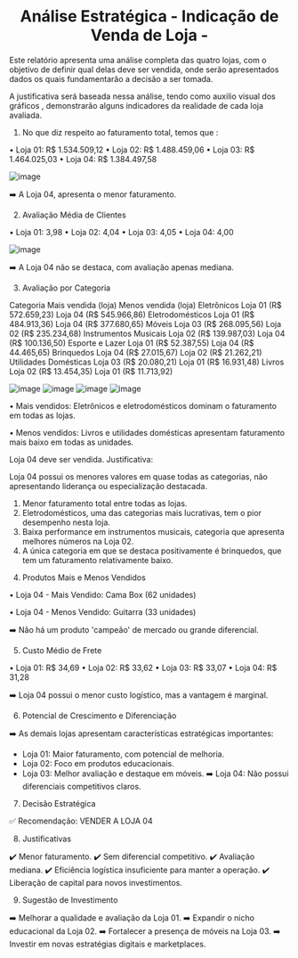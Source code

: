 <h1 align="center"> Análise Estratégica  - Indicação de Venda de Loja - </h1> 

Este relatório apresenta uma análise completa das quatro lojas, com o objetivo de definir qual delas deve ser vendida, onde serão apresentados dados os quais fundamentarão a decisão a ser tomada. 

A justificativa será baseada nessa análise, tendo como auxilio visual dos gráficos , demonstrarão alguns indicadores da realidade de cada loja avaliada.

1)	No que diz respeito ao faturamento total, temos que :
   
 • Loja 01: R$ 1.534.509,12
 • Loja 02: R$ 1.488.459,06
 • Loja 03: R$ 1.464.025,03
 • Loja 04: R$ 1.384.497,58

![image](https://github.com/user-attachments/assets/be9992f3-f64b-47fc-b4ad-212d6effa34d)

➡️ A Loja 04, apresenta o menor faturamento.

2) Avaliação Média de Clientes
   
• Loja 01: 3,98
• Loja 02: 4,04
• Loja 03: 4,05
• Loja 04: 4,00

![image](https://github.com/user-attachments/assets/838eb988-1e96-4c81-8b58-071a9df1b2c4)

➡️ A Loja 04 não se destaca, com avaliação apenas mediana.

3) Avaliação por Categoria
   
Categoria	                          Mais vendida (loja)       Menos vendida (loja)
Eletrônicos	                    Loja 01 (R$ 572.659,23)	    Loja 04 (R$ 545.966,86)
Eletrodomésticos	              Loja 01 (R$ 484.913,36)	    Loja 04 (R$ 377.680,65)
Móveis	                       Loja 03 (R$ 268.095,56)      Loja 02 (R$ 235.234,68)
Instrumentos Musicais           Loja 02 (R$ 139.987,03)	    Loja 04 (R$ 100.136,50)
Esporte e Lazer	              Loja 01 (R$ 52.387,55)	    Loja 04 (R$ 44.465,65)
Brinquedos	                    Loja 04 (R$ 27.015,67)    	 Loja 02 (R$ 21.262,21)
Utilidades Domésticas           Loja 03 (R$ 20.080,21)	    Loja 01 (R$ 16.931,48)
Livros	                       Loja 02 (R$ 13.454,35)       Loja 01 (R$ 11.713,92)

![image](https://github.com/user-attachments/assets/fd12c4de-b33e-4e51-a6d8-7f6f674326f8)
![image](https://github.com/user-attachments/assets/d3cd2d38-4de5-4bf8-b790-6d77f5bc4644)
![image](https://github.com/user-attachments/assets/3fd0c0ec-7703-4d3d-9304-1028d23a96f5)
![image](https://github.com/user-attachments/assets/93975818-85b6-4857-bfd4-5b4d757a37d1)


•	Mais vendidos: Eletrônicos e eletrodomésticos dominam o faturamento em todas as lojas.

•	Menos vendidos: Livros e utilidades domésticas apresentam faturamento mais baixo em todas as unidades.

Loja 04 deve ser vendida. Justificativa:

Loja 04 possui os menores valores em quase todas as categorias, não apresentando liderança ou especialização destacada.

1.	Menor faturamento total entre todas as lojas.
2.	Eletrodomésticos, uma das categorias mais lucrativas, tem o pior desempenho nesta loja.
3.	Baixa performance em instrumentos musicais, categoria que apresenta melhores números na Loja 02.
4.	A única categoria em que se destaca positivamente é brinquedos, que tem um faturamento relativamente baixo.

4) Produtos Mais e Menos Vendidos
   
• Loja 04 - Mais Vendido: Cama Box (62 unidades)

• Loja 04 - Menos Vendido: Guitarra (33 unidades)

➡️ Não há um produto 'campeão' de mercado ou grande diferencial.

5)	Custo Médio de Frete
   
• Loja 01: R$ 34,69
• Loja 02: R$ 33,62
• Loja 03: R$ 33,07
• Loja 04: R$ 31,28

➡️ Loja 04 possui o menor custo logístico, mas a vantagem é marginal.

6) Potencial de Crescimento e Diferenciação
   
➡️ As demais lojas apresentam características estratégicas importantes:
- Loja 01: Maior faturamento, com potencial de melhoria.
- Loja 02: Foco em produtos educacionais.
- Loja 03: Melhor avaliação e destaque em móveis.
➡️ Loja 04: Não possui diferenciais competitivos claros.

7) Decisão Estratégica
   
✅ Recomendação: VENDER A LOJA 04

8)	Justificativas
    
✔️ Menor faturamento.
✔️ Sem diferencial competitivo.
✔️ Avaliação mediana.
✔️ Eficiência logística insuficiente para manter a operação.
✔️ Liberação de capital para novos investimentos.

9) Sugestão de Investimento
    
➡️ Melhorar a qualidade e avaliação da Loja 01.
➡️ Expandir o nicho educacional da Loja 02.
➡️ Fortalecer a presença de móveis na Loja 03.
➡️ Investir em novas estratégias digitais e marketplaces.






